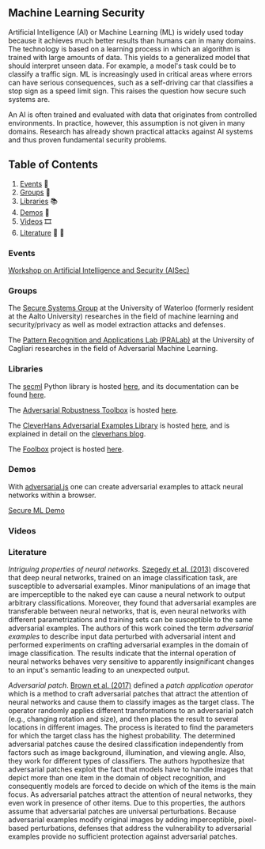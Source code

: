 ## Machine Learning Security

Artificial Intelligence (AI) or Machine Learning (ML) is widely used today because it achieves much better results than humans can in many domains. The technology is based on a learning process in which an algorithm is trained with large amounts of data. This yields to a generalized model that should interpret unseen data. For example, a model's task could be to classify a traffic sign. ML is increasingly used in critical areas where errors can have serious consequences, such as a self-driving car that classifies a stop sign as a speed limit sign. This raises the question how secure such systems are.

An AI is often trained and evaluated with data that originates from controlled environments. In practice, however, this assumption is not given in many domains. Research has already shown practical attacks against AI systems and thus proven fundamental security problems.

## Table of Contents
1. [Events](#events) 📆
2. [Groups](#groups) 🔬
3. [Libraries](#libraries) 📚
4. [Demos](#demos) 🧪
5. [Videos](#videos) 🎞️
6. [Literature](#literature) 📘 📄

### Events

[Workshop on Artificial Intelligence and Security (AISec)](https://aisec.cc/)

### Groups

The [Secure Systems Group](https://crysp.uwaterloo.ca/research/SSG/) at the University of Waterloo (formerly resident at the Aalto University) researches in the field of machine learning and security/privacy as well as model extraction attacks and defenses.

The [Pattern Recognition and Applications Lab (PRALab)](https://pralab.diee.unica.it/en/AdversarialMachineLearning) at the University of Cagliari researches in the field of Adversarial Machine Learning.

### Libraries

The [secml](https://arxiv.org/pdf/1912.10013.pdf) Python library is hosted [here](https://gitlab.com/secml/secml), and its documentation can be found [here](https://secml.gitlab.io/).

The [Adversarial Robustness Toolbox](https://arxiv.org/abs/1807.01069) is hosted [here](https://github.com/Trusted-AI/adversarial-robustness-toolbox).

The [CleverHans Adversarial Examples Library](https://arxiv.org/abs/1610.00768) is hosted [here](https://github.com/tensorflow/cleverhans), and is explained in detail on the [cleverhans blog](http://www.cleverhans.io/).

The [Foolbox](https://arxiv.org/abs/1707.04131) project is hosted [here](https://github.com/bethgelab/foolbox).

### Demos

With [adversarial.js](https://kennysong.github.io/adversarial.js/) one can create adversarial examples to attack neural networks within a browser.

[Secure ML Demo](https://www.pluribus-one.it/research/sec-ml/demo)

### Videos

### Literature

*Intriguing properties of neural networks*. [Szegedy et al. (2013)](https://research.google/pubs/pub42503/) discovered that deep neural networks, trained on an image classification task, are susceptible to adversarial examples. Minor manipulations of an image that are imperceptible to the naked eye can cause a neural network to output arbitrary classifications. Moreover, they found that adversarial examples are transferable between neural networks, that is, even neural networks with different parametrizations and training sets can be susceptible to the same adversarial examples. The authors of this work coined the term *adversarial examples* to describe input data perturbed with adversarial intent and performed experiments on crafting adversarial examples in the domain of image classification. The results indicate that the internal operation of neural networks behaves very sensitive to apparently insignificant changes to an input's semantic leading to an unexpected output.

*Adversarial patch*. [Brown et al. (2017)](https://arxiv.org/abs/1712.09665) defined a *patch application operator* which is a method to craft adversarial patches that attract the attention of neural networks and cause them to classify images as the target class. The operator randomly applies different transformations to an adversarial patch (e.g., changing rotation and size), and then places the result to several locations in different images. The process is iterated to find the parameters for which the target class has the highest probability. The determined adversarial patches cause the desired classification independently from factors such as image background, illumination, and viewing angle. Also, they work for different types of classifiers. The authors hypothesize that adversarial patches exploit the fact that models have to handle images that depict more than one item in the domain of object recognition, and consequently models are forced to decide on which of the items is the main focus. As adversarial patches attract the attention of neural networks, they even work in presence of other items. Due to this properties, the authors assume that adversarial patches are universal perturbations. Because adversarial examples modify original images by adding imperceptible, pixel-based perturbations, defenses that address the vulnerability to adversarial examples provide no sufficient protection against adversarial patches.
